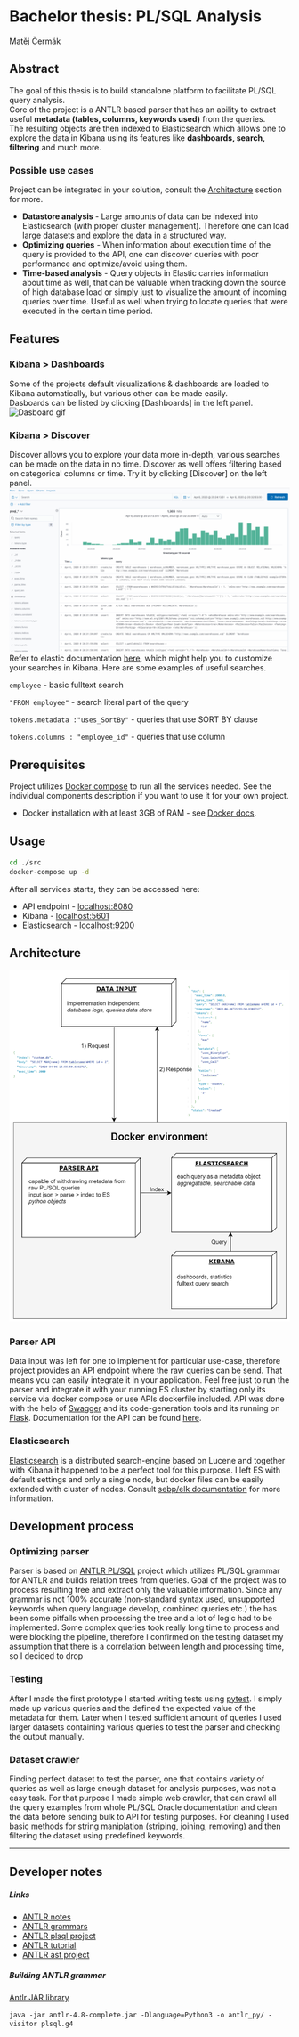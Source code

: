 # Bachelor thesis: PL/SQL Analysis
Matěj Čermák
## Abstract
The goal of this thesis is to build standalone platform to facilitate PL/SQL query analysis.  
Core of the project is a ANTLR based parser that has an ability to extract useful **metadata (tables, columns, keywords used)** from the queries.  
The resulting objects are then indexed to Elasticsearch which allows one to explore the data in Kibana using its features like **dashboards, search, filtering** and much more.
### Possible use cases
Project can be integrated in your solution, consult the [Architecture](#architecture) section for more.
* **Datastore analysis** - Large amounts of data can be indexed into Elasticsearch (with proper cluster management). Therefore one can load large datasets and explore the data in a structured way.
* **Optimizing queries** - When information about execution time of the query is provided to the API, one can discover queries with poor performance and optimize/avoid using them.
* **Time-based analysis** - Query objects in Elastic carries information about time as well, that can be valuable when tracking down the source of high database load or simply just to visualize the amount of incoming queries over time. Useful as well when trying to locate queries that were executed in the certain time period.
## Features
### Kibana > Dashboards
Some of the projects default visualizations & dashboards are loaded to Kibana automatically, but various other can be made easily.  
Dasboards can be listed by clicking [Dashboards] in the left panel.
![Dasboard gif](doc/images/dashboard.gif)
### Kibana > Discover
Discover allows you to explore your data more in-depth, various searches can be made on the data in no time. Discover as well offers filtering based on categorical columns or time. Try it by clicking [Discover] on the left panel.
![Discover gif](doc/images/discover.gif)  
Refer to elastic documentation [here](https://www.elastic.co/guide/en/kibana/current/search.html), which might help you to customize your searches in Kibana. Here are some examples of useful searches.

`employee` - basic fulltext search

`"FROM employee"` - search literal part of the query

`tokens.metadata :"uses_SortBy"` - queries that use SORT BY clause

`tokens.columns : "employee_id"` - queries that use column
## Prerequisites
Project utilizes [Docker compose](https://docs.docker.com/compose/) to run all the services needed. See the individual components description if you want to use it for your own project.
* Docker installation with at least 3GB of RAM - see [Docker docs](https://docs.docker.com/).
## Usage
```bash
cd ./src
docker-compose up -d
```
After all services starts, they can be accessed here:
* API endpoint - [localhost:8080](http://localhost:8080)
* Kibana - [localhost:5601](http://localhost:5601)
* Elasticsearch - [localhost:9200](http://localhost:9200)
## Architecture
![Architecture](doc/images/architecture.png)
### Parser API
Data input was left for one to implement for particular use-case, therefore project provides an API endpoint where the raw queries can be send.
That means you can easily integrate it in your application.
Feel free just to run the parser and integrate it with your running ES cluster by starting only its service via docker compose or use APIs dockerfile included.
API was done with the help of [Swagger](https://swagger.io/) and its code-generation tools and its running on [Flask](https://flask.palletsprojects.com/en/1.1.x/).
Documentation for the API can be found [here](src/rest/parser_api/swagger/swagger.yaml).
### Elasticsearch
[Elasticsearch](https://www.elastic.co/) is a distributed search-engine based on Lucene and together with Kibana it happened to be a perfect tool for this purpose.
I left ES with default settings and only a single node, but docker files can be easily extended with cluster of nodes.
Consult [sebp/elk documentation](https://elk-docker.readthedocs.io/) for more information.
## Development process
### Optimizing parser
Parser is based on [ANTLR PL/SQL](https://github.com/datacamp/antlr-plsql) project which utilizes PL/SQL grammar for ANTLR and builds relation trees from queries. Goal of the project was to process resulting tree and extract only the valuable information.
Since any grammar is not 100% accurate (non-standard syntax used, unsupported keywords when query language develop, combined queries etc.) the has been some pitfalls when processing the tree and a lot of logic had to be implemented. 
Some complex queries took really long time to process and were blocking the pipeline, therefore I confirmed on the testing dataset my assumption that there is a correlation between length and processing time, so I decided to drop 
### Testing
After I made the first prototype I started writing tests using [pytest](https://docs.pytest.org/en/latest/). I simply made up various queries and the defined the expected value of the metadata for them.
Later when I tested sufficient amount of queries I used larger datasets containing various queries to test the parser and checking the output manually.
### Dataset crawler
Finding perfect dataset to test the parser, one that contains variety of queries as well as large enough dataset for analysis purposes, was not a easy task.
For that purpose I made simple web crawler, that can crawl all the query examples from whole PL/SQL Oracle documentation and clean the data before sending bulk to API for testing purposes.
For cleaning I used basic methods for string maniplation (striping, joining, removing) and then filtering the dataset using predefined keywords. 
***
## Developer notes
##### Links
* [ANTLR notes](https://github.com/antlr/antlr4/blob/master/doc/python-target.md)
* [ANTLR grammars](https://github.com/antlr/grammars-v4)
* [ANTLR plsql project](https://github.com/datacamp/antlr-plsql)
* [ANTLR tutorial](https://tomassetti.me/antlr-mega-tutorial/)
* [ANTLR ast project](https://github.com/datacamp/antlr-ast)
##### Building ANTLR grammar
[Antlr JAR library](https://www.antlr.org/download/antlr-4.8-complete.jar)
```
java -jar antlr-4.8-complete.jar -Dlanguage=Python3 -o antlr_py/ -visitor plsql.g4
```
